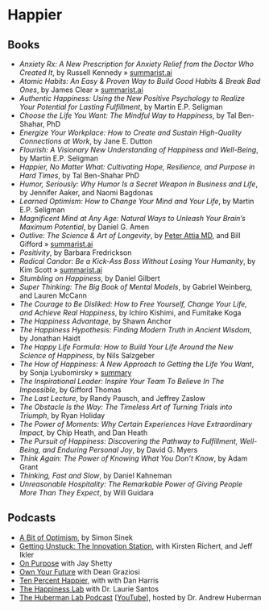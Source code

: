 # Happier

## Books

- _Anxiety Rx: A New Prescription for Anxiety Relief from the Doctor Who Created It_, by Russell Kennedy » [summarist.ai](https://summarist.ai/summary/Anxiety%20Rx:%20A%20New%20Prescription%20for%20Anxiety%20Relief%20from%20the%20Doctor%20Who%20Created%20It)
- _Atomic Habits: An Easy & Proven Way to Build Good Habits & Break Bad Ones_, by James Clear » [summarist.ai](https://summarist.ai/summary/Atomic%20Habits%20(EXP):%20An%20Easy%20&%20Proven%20Way%20to%20Build%20Good%20Habits%20&%20Break%20Bad%20Ones)
- _Authentic Happiness: Using the New Positive Psychology to Realize Your Potential for Lasting Fulfillment_, by Martin E.P. Seligman
- _Choose the Life You Want: The Mindful Way to Happiness_, by Tal Ben-Shahar, PhD
- _Energize Your Workplace: How to Create and Sustain High-Quality Connections at Work_, by Jane E. Dutton 
- _Flourish: A Visionary New Understanding of Happiness and Well-Being_, by Martin E.P. Seligman
- _Happier, No Matter What: Cultivating Hope, Resilience, and Purpose in Hard Times_, by Tal Ben-Shahar PhD
- _Humor, Seriously: Why Humor Is a Secret Weapon in Business and Life_, by Jennifer Aaker, and Naomi Bagdonas
- _Learned Optimism: How to Change Your Mind and Your Life_, by Martin E.P. Seligman
- _Magnificent Mind at Any Age: Natural Ways to Unleash Your Brain’s Maximum Potential_, by Daniel G. Amen
- _Outlive: The Science & Art of Longevity_, by [Peter Attia MD](https://peterattiamd.com/), and Bill Gifford » [summarist.ai](https://summarist.ai/summary/Outlive:%20The%20Science%20and%20Art%20of%20Longevity)
- _Positivity_, by Barbara Fredrickson
- _Radical Candor: Be a Kick-Ass Boss Without Losing Your Humanity_, by Kim Scott » [summarist.ai](https://summarist.ai/summary/Radical%20Candor:%20Be%20a%20Kick-Ass%20Boss%20Without%20Losing%20Your%20Humanity)
- _Stumbling on Happiness_, by Daniel Gilbert
- _Super Thinking: The Big Book of Mental Models_, by Gabriel Weinberg, and Lauren McCann
- _The Courage to Be Disliked: How to Free Yourself, Change Your Life, and Achieve Real Happiness_, by Ichiro Kishimi, and Fumitake Koga
- _The Happiness Advantage_, by Shawn Anchor
- _The Happiness Hypothesis: Finding Modern Truth in Ancient Wisdom_, by Jonathan Haidt
- _The Happy Life Formula: How to Build Your Life Around the New Science of Happiness_, by Nils Salzgeber
- _The How of Happiness: A New Approach to Getting the Life You Want_, by Sonja Lyubomirsky » [summary](https://www.njlifehacks.com/the-how-of-happiness-sonja-lyubomirsky-summary/)
- _The Inspirational Leader: Inspire Your Team To Believe In The Impossible_, by Gifford Thomas
- _The Last Lecture_, by Randy Pausch, and Jeffrey Zaslow
- _The Obstacle Is the Way: The Timeless Art of Turning Trials into Triumph_, by Ryan Holiday
- _The Power of Moments: Why Certain Experiences Have Extraordinary Impact_, by Chip Heath, and Dan Heath
- _The Pursuit of Happiness: Discovering the Pathway to Fulfillment, Well-Being, and Enduring Personal Joy_, by David G. Myers
- _Think Again: The Power of Knowing What You Don’t Know_, by Adam Grant
- _Thinking, Fast and Slow_, by Daniel Kahneman
- _Unreasonable Hospitality: The Remarkable Power of Giving People More Than They Expect_, by Will Guidara

## Podcasts

- [A Bit of Optimism](https://simonsinek.com/podcast/), by Simon Sinek
- [Getting Unstuck: The Innovation Station](https://soundcloud.com/gettingunstuck), with Kirsten Richert, and Jeff Ikler
- [On Purpose](https://jayshetty.me/podcast/) with Jay Shetty
- [Own Your Future](https://podcasts.apple.com/us/podcast/own-your-future-with-dean-graziosi/id1085301578) with Dean Graziosi
- [Ten Percent Happier](https://www.tenpercent.com/podcast), with with Dan Harris
- [The Happiness Lab](https://www.pushkin.fm/podcasts/the-happiness-lab-with-dr-laurie-santos) with Dr. Laurie Santos
- [The Huberman Lab Podcast](https://hubermanlab.com/welcome-to-the-huberman-lab-podcast/) \[[YouTube](https://www.youtube.com/c/AndrewHubermanLab)\], hosted by Dr. Andrew Huberman